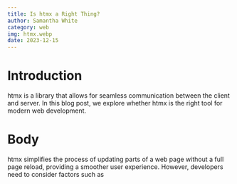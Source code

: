 ```yaml
---
title: Is htmx a Right Thing?
author: Samantha White
category: web
img: htmx.webp
date: 2023-12-15
---
```


# Introduction

htmx is a library that allows for seamless communication between the client and server. In this blog post, we explore whether htmx is the right tool for modern web development.

# Body

htmx simplifies the process of updating parts of a web page without a full page reload, providing a smoother user experience. However, developers need to consider factors such as
